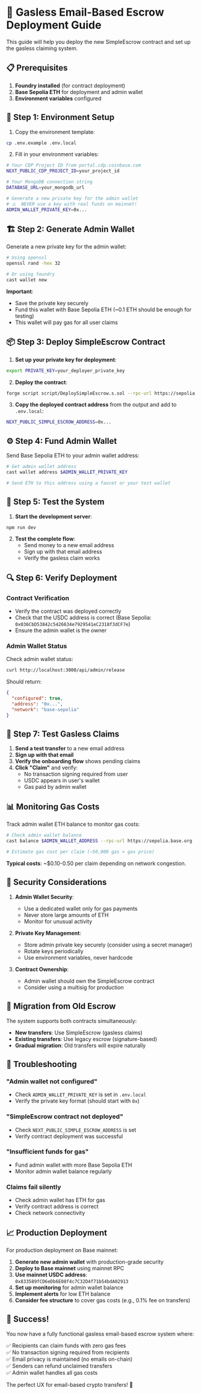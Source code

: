 # 🚀 Gasless Email-Based Escrow Deployment Guide

This guide will help you deploy the new SimpleEscrow contract and set up the gasless claiming system.

## 📋 Prerequisites

1. **Foundry installed** (for contract deployment)
2. **Base Sepolia ETH** for deployment and admin wallet
3. **Environment variables** configured

## 🔧 Step 1: Environment Setup

1. Copy the environment template:
```bash
cp .env.example .env.local
```

2. Fill in your environment variables:
```bash
# Your CDP Project ID from portal.cdp.coinbase.com
NEXT_PUBLIC_CDP_PROJECT_ID=your_project_id

# Your MongoDB connection string
DATABASE_URL=your_mongodb_url

# Generate a new private key for the admin wallet
# ⚠️  NEVER use a key with real funds on mainnet!
ADMIN_WALLET_PRIVATE_KEY=0x... 
```

## 🏗️ Step 2: Generate Admin Wallet

Generate a new private key for the admin wallet:

```bash
# Using openssl
openssl rand -hex 32

# Or using foundry
cast wallet new
```

**Important**: 
- Save the private key securely
- Fund this wallet with Base Sepolia ETH (~0.1 ETH should be enough for testing)
- This wallet will pay gas for all user claims

## 📦 Step 3: Deploy SimpleEscrow Contract

1. **Set up your private key for deployment**:
```bash
export PRIVATE_KEY=your_deployer_private_key
```

2. **Deploy the contract**:
```bash
forge script script/DeploySimpleEscrow.s.sol --rpc-url https://sepolia.base.org --broadcast
```

3. **Copy the deployed contract address** from the output and add to `.env.local`:
```bash
NEXT_PUBLIC_SIMPLE_ESCROW_ADDRESS=0x...
```

## ⚙️ Step 4: Fund Admin Wallet

Send Base Sepolia ETH to your admin wallet address:

```bash
# Get admin wallet address
cast wallet address $ADMIN_WALLET_PRIVATE_KEY

# Send ETH to this address using a faucet or your test wallet
```

## 🧪 Step 5: Test the System

1. **Start the development server**:
```bash
npm run dev
```

2. **Test the complete flow**:
   - Send money to a new email address
   - Sign up with that email address
   - Verify the gasless claim works

## 🔍 Step 6: Verify Deployment

### Contract Verification
- Verify the contract was deployed correctly
- Check that the USDC address is correct (Base Sepolia: `0x036CbD53842c5426634e7929541eC2318f3dCF7e`)
- Ensure the admin wallet is the owner

### Admin Wallet Status
Check admin wallet status:
```bash
curl http://localhost:3000/api/admin/release
```

Should return:
```json
{
  "configured": true,
  "address": "0x...",
  "network": "base-sepolia"
}
```

## 🎯 Step 7: Test Gasless Claims

1. **Send a test transfer** to a new email address
2. **Sign up with that email** 
3. **Verify the onboarding flow** shows pending claims
4. **Click "Claim"** and verify:
   - No transaction signing required from user
   - USDC appears in user's wallet
   - Gas paid by admin wallet

## 📊 Monitoring Gas Costs

Track admin wallet ETH balance to monitor gas costs:

```bash
# Check admin wallet balance
cast balance $ADMIN_WALLET_ADDRESS --rpc-url https://sepolia.base.org

# Estimate gas cost per claim (~50,000 gas × gas price)
```

**Typical costs**: ~$0.10-0.50 per claim depending on network congestion.

## 🚨 Security Considerations

1. **Admin Wallet Security**:
   - Use a dedicated wallet only for gas payments
   - Never store large amounts of ETH
   - Monitor for unusual activity

2. **Private Key Management**:
   - Store admin private key securely (consider using a secret manager)
   - Rotate keys periodically
   - Use environment variables, never hardcode

3. **Contract Ownership**:
   - Admin wallet should own the SimpleEscrow contract
   - Consider using a multisig for production

## 🔄 Migration from Old Escrow

The system supports both contracts simultaneously:

- **New transfers**: Use SimpleEscrow (gasless claims)
- **Existing transfers**: Use legacy escrow (signature-based)
- **Gradual migration**: Old transfers will expire naturally

## 🐛 Troubleshooting

### "Admin wallet not configured"
- Check `ADMIN_WALLET_PRIVATE_KEY` is set in `.env.local`
- Verify the private key format (should start with `0x`)

### "SimpleEscrow contract not deployed"
- Check `NEXT_PUBLIC_SIMPLE_ESCROW_ADDRESS` is set
- Verify contract deployment was successful

### "Insufficient funds for gas"
- Fund admin wallet with more Base Sepolia ETH
- Monitor admin wallet balance regularly

### Claims fail silently
- Check admin wallet has ETH for gas
- Verify contract address is correct
- Check network connectivity

## 📈 Production Deployment

For production deployment on Base mainnet:

1. **Generate new admin wallet** with production-grade security
2. **Deploy to Base mainnet** using mainnet RPC
3. **Use mainnet USDC address**: `0x833589fCD6eDb6E08f4c7C32D4f71b54bdA02913`
4. **Set up monitoring** for admin wallet balance
5. **Implement alerts** for low ETH balance
6. **Consider fee structure** to cover gas costs (e.g., 0.1% fee on transfers)

## 🎉 Success!

You now have a fully functional gasless email-based escrow system where:

✅ Recipients can claim funds with zero gas fees  
✅ No transaction signing required from recipients  
✅ Email privacy is maintained (no emails on-chain)  
✅ Senders can refund unclaimed transfers  
✅ Admin wallet handles all gas costs  

The perfect UX for email-based crypto transfers! 🚀